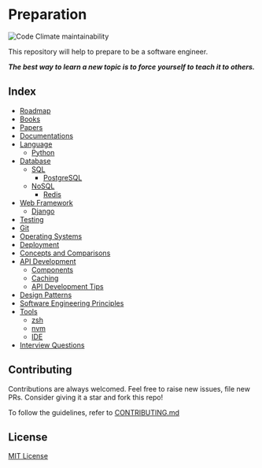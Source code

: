 # Preparation
![Code Climate maintainability](https://img.shields.io/codeclimate/maintainability/rkshaon/software-engineering-preparation)


This repository will help to prepare to be a software engineer.

***The best way to learn a new topic is to force yourself to teach it to others.***
<!-- 
## Guideline
To see complete study guideline, click [here](./GUIDELINE.md) 
-->

## Index
- [Roadmap](./Roadmap/README.md)
- [Books](./Books/README.md)
- [Papers](./Papers/README.md)
- [Documentations](./Documentations/README.md)
- [Language](./Languages/README.md)
    - [Python](./Languages/Python/README.md)
- [Database](./Database/README.md)
    - [SQL](./Database/SQL/README.md)
        - [PostgreSQL](./Database/SQL/PostgreSQL/README.md)
    - [NoSQL](./Database/NoSQL/README.md)
        - [Redis](./Database/NoSQL/Redis/README.md)
- [Web Framework](./WebFramework/README.md)
    - [Django](./WebFramework/Django/README.md)
- [Testing](./Testing/README.md)
- [Git](./git/README.md)
- [Operating Systems](./OperatingSystem/README.md)
- [Deployment](./Deployment/README.md)
- [Concepts and Comparisons](./ConceptsAndComparisons/README.md)
- [API Development](./API/README.md)
    - [Components](./API/components/README.md)
    - [Caching](./API/Caching/README.md)
    - [API Development Tips](./API/tips/README.md)
- [Design Patterns](./DesignPatterns/README.md)
- [Software Engineering Principles](./SoftwareEngineeringPrinciples/README.md)
- [Tools](./Tools/README.md)
    - [zsh](./Tools/zsh/README.md)
    - [nvm](./Tools/nvm/README.md)
    - [IDE](./Tools/IDEorEditor/README.md)
- [Interview Questions](./InterviewQuestions/README.md)

## Contributing
Contributions are always welcomed. Feel free to raise new issues, file new PRs. Consider giving it a star and fork this repo!

To follow the guidelines, refer to [CONTRIBUTING.md](./CONTRIBUTING.md)

## License
[MIT License](./LICENSE)
